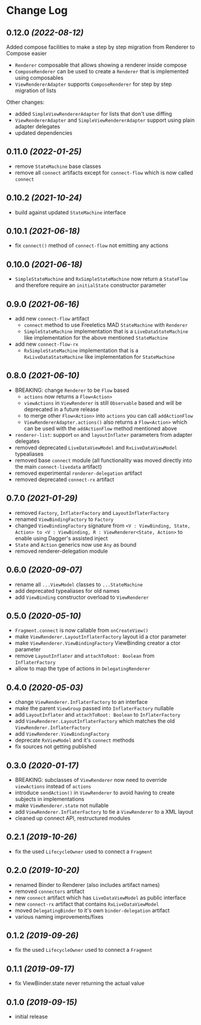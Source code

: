 Change Log
==========

## 0.12.0 *(2022-08-12)*

Added compose facilities to make a step by step migration from Renderer to Compose easier
- `Renderer` composable that allows showing a renderer inside compose
- `ComposeRenderer` can be used to create a `Renderer` that is implemented using composables
- `ViewRendererAdapter` supports `ComposeRenderer` for step by step migration of lists

Other changes:
- added `SimpleViewRendererAdapter` for lists that don't use diffing
- `ViewRendererAdapter` and `SimpleViewRendererAdapter` support using plain adapter delegates
- updated dependencies


## 0.11.0 *(2022-01-25)*

- remove `StateMachine` base classes
- remove all `connect` artifacts except for `connect-flow` which is now called `connect`


## 0.10.2 *(2021-10-24)*

- build against updated `StateMachine` interface


## 0.10.1 *(2021-06-18)*

- fix `connect()` method of `connect-flow` not emitting any actions


## 0.10.0 *(2021-06-18)*

- `SimpleStateMachine` and `RxSimpleStateMachine` now return a `StateFlow` and therefore require an `initialState` constructor parameter


## 0.9.0 *(2021-06-16)*

- add new `connect-flow` artifact
  - `connect` method to use Freeletics MAD `StateMachine` with `Renderer`
  - `SimpleStateMachine` implementation that is a `LiveDataStateMachine` like implementation for the above mentioned `StateMachine`
- add new `connect-flow-rx`
  - `RxSimpleStateMachine` implementation that is a `RxLiveDataStateMachine` like implementation for `StateMachine`


## 0.8.0 *(2021-06-10)*

- BREAKING: change `Renderer` to be `Flow` based
    - `actions` now returns a `Flow<Action>`
    - `viewActions` in `ViewRenderer` is still `Observable` based and will be deprecated in a future  release
    - to merge other `Flow<Action>` into `actions` you can call `addActionFlow`
    - `ViewRendererAdapter.actions()` also returns a `Flow<Action>` which can be used with the `addActionFlow` method mentioned above
- `renderer-list`: support `on` and `layoutInflater` parameters from adapter delegates
- removed deprecated `LiveDataViewModel` and `RxLiveDataViewModel` typealiases
- removed base `connect` module (all functionality was moved directly into the main `connect-livedata` artifact)
- removed experimental `renderer-delegation` artifact
- removed deprecated `connect-rx` artifact


## 0.7.0 *(2021-01-29)*

- removed `Factory`, `InflaterFactory` and `LayoutInflaterFactory`
- renamed `ViewBindingFactory` to `Factory`
- changed `ViewBindingFactory` signature from `<V : ViewBinding, State, Action> to <V : ViewBinding, R : ViewRenderer<State, Action>` to enable using Dagger's assisted inject
- `State` and `Action` generics now use `Any` as bound
- removed renderer-delegation module

## 0.6.0 *(2020-09-07)*

- rename all `...ViewModel` classes to `...StateMachine`
- add deprecated typealiases for old names
- add `ViewBinding` constructor overload to `ViewRenderer`

## 0.5.0 *(2020-05-10)*

- `Fragment.connect` is now callable from `onCreateView()`
- make `ViewRenderer.LayoutInflaterFactory` layout id a ctor parameter
- make `ViewRenderer.ViewBindingFactory` ViewBinding creator a ctor parameter
- remove `LayoutInflater` and `attachToRoot: Boolean` from `InflaterFactory`
- allow to map the type of actions in `DelegatingRenderer`

## 0.4.0 *(2020-05-03)*

- change `ViewRenderer.InflaterFactory` to an interface
- make the parent `ViewGroup` passed into `InflaterFactory` nullable
- add `LayoutInflater` and `attachToRoot: Boolean` to `InflaterFactory`
- add `ViewRenderer.LayoutInflaterFactory` which matches the old `ViewRenderer.InflaterFactory`
- add `ViewRenderer.ViewBindingFactory`
- deprecate `RxViewModel` and it's `connect` methods
- fix sources not getting published


## 0.3.0 *(2020-01-17)*

- BREAKING: subclasses of `ViewRenderer` now need to override `viewActions` instead of `actions`
- introduce `sendAction()` in `ViewRenderer` to avoid having to create subjects in implementations
- make `ViewRenderer.state` not nullable
- add `ViewRenderer.InflaterFactory` to tie a `ViewRenderer` to a XML layout
- cleaned up connect API, restructured modules

## 0.2.1 *(2019-10-26)*

- fix the used `LifecycleOwner` used to connect a `Fragment`

## 0.2.0 *(2019-10-20)*

- renamed Binder to Renderer (also includes artifact names)
- removed `connectors` artifact
- new `connect` artifact which has `LiveDataViewModel` as public interface
- new `connect-rx` artifact that contains `RxLiveDataViewModel`
- moved `DelegatingBinder` to it's own `binder-delegation` artifact
- various naming improvements/fixes

## 0.1.2 *(2019-09-26)*

- fix the used `LifecycleOwner` used to connect a `Fragment`

## 0.1.1 *(2019-09-17)*

- fix ViewBinder.state never returning the actual value

## 0.1.0 *(2019-09-15)*

- initial release
